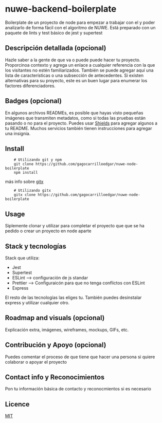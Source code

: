# nuwe-backend-boilerplate

Boilerplate de un proyecto de node para empezar a trabajar con el y poder analizarlo de forma fácil con el algoritmo de NUWE.
Está preparado con un paquete de lints y test básico de jest y supertest

## Descripción detallada (opcional)

Hazle saber a la gente de que va o puede puede hacer tu proyecto. Proporcinoa contexto y agrega un enlace a cualquier referencia con la que los visitantes no estén familiarizados. También se puede agregar aquí una lista de características o una subsección de antecedentes. Si existen alternativas para su proyecto, este es un buen lugar para enumerar los factores diferenciadores.

## Badges (opcional)

En algunos archivos READMEs, es posible que hayas visto pequeñas imágenes que transmiten metadatos, como si todas las pruebas están pasando o no para el proyecto. Puedes usar [Shields](http://shields.io/) para agregar algunos a tu README. Muchos servicios también tienen instrucciones para agregar una insignia. 

## Install

```shell
    # Utilizando git y npm
    git clone https://github.com/gagocarrilloedgar/nuwe-node-boilerplate 
    npm install 
```

más info sobre [gitx]()

```shell
    # Utilizando gitx
    gitx clone https://github.com/gagocarrilloedgar/nuwe-node-boilerplate
```

## Usage

Siplemente clonar y utilizar para completar el proyecto que que se ha pedido o crear un proyecto en node aparte

## Stack y tecnologías 

Stack que utiliza:

- Jest
- Supertest
- ESLint --> configuración de js standar
- Prettier --> Configuraicón para que no tenga conflictos con ESLint
- Express

El resto de las tecnologías las eliges tu. También puedes desinstalar express y utilizar cualquier otro.

## Roadmap and visuals (opcional)

Explicación extra, imágenes, wireframes, mockups, GIFs, etc.

## Contribución y Apoyo (opcional)

Puedes comentar el proceso de que tiene que hacer una persona si quiere colaborar o apoyar el proyecto

## Contact info y Reconocimientos

Pon tu información básica de contacto y reconocmientos si es necesario
## Licence 

[MIT](https://opensource.org/licenses/MIT)

